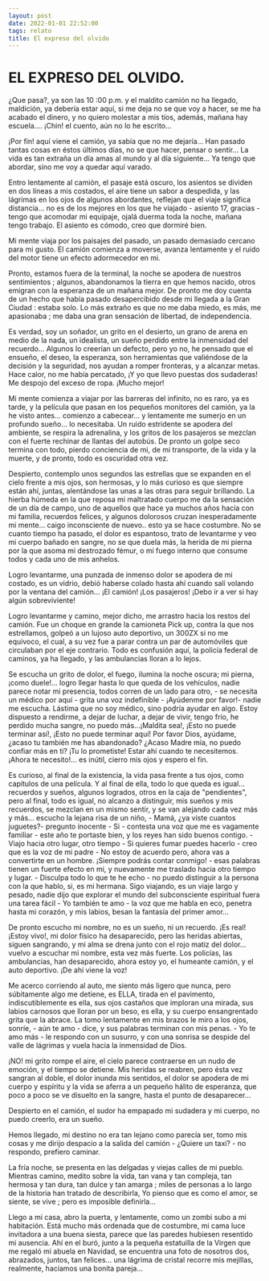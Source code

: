 ```yaml
---
layout: post
date: 2022-01-01 22:52:00
tags: relato
title: El expreso del olvido
---
```


# EL EXPRESO DEL OLVIDO.

¿Que pasa?, ya son las 10 :00 p.m. y el maldito camión no ha llegado, maldición, ya debería estar aquí, si me deja no se que voy a hacer, se me ha acabado el dinero, y no quiero molestar a mis tíos, además, mañana hay escuela.... ¡Chin! el cuento, aún no lo he escrito...

¡Por fin! aquí viene el camión, ya sabía que no me dejaría... Han pasado tantas cosas en éstos últimos días, no se que hacer, pensar o sentir... La vida es tan extraña un día amas al mundo y al día siguiente... Ya tengo que abordar, sino me voy a quedar aquí varado.

Entro lentamente al camión, el pasaje está oscuro, los asientos se dividen en dos líneas a mis costados, el aire tiene un sabor a
despedida, y las lágrimas en los ojos de algunos abordantes, reflejan que el viaje significa distancia... no es de los mejores en los que he viajado - asiento 17, gracias - tengo que acomodar mi equipaje, ojalá duerma toda la noche, mañana tengo trabajo. El asiento es cómodo, creo que dormiré bien.

Mi mente viaja por los paisajes del pasado, un pasado demasiado cercano para mi gusto. El camión comienza a moverse, avanza lentamente y el ruido del motor tiene un efecto adormecedor en mi.

Pronto, estamos fuera de la terminal, la noche se apodera de nuestros sentimientos ; algunos, abandonamos la tierra en que hemos nacido, otros emigran con la esperanza de un mañana mejor. De pronto me doy cuenta de un hecho que había pasado desapercibido desde mi llegada a la Gran Ciudad : estaba solo. Lo más extraño es que no me daba miedo, es más, me apasionaba ; me daba una gran sensación de libertad, de independencia.

Es verdad, soy un soñador, un grito en el desierto, un grano de arena en medio de la nada, un idealista, un sueño perdido entre la inmensidad del recuerdo... Algunos lo creerían un defecto, pero yo no, he pensado que el ensueño, el deseo, la esperanza, son herramientas que valiéndose de la decisión y la seguridad, nos ayudan a romper fronteras, y a alcanzar metas. Hace calor, no me había percatado, ¡Y yo que llevo puestas dos sudaderas! Me despojo del exceso de ropa. ¡Mucho mejor!

Mi mente comienza a viajar por las barreras del infinito, no es raro, ya es tarde, y la película que pasan en los pequeños monitores del camión, ya la he visto antes... comienzo a cabecear... y lentamente me sumerjo en un profundo sueño... lo necesitaba.
Un ruido estridente se apodera del ambiente, se respira la adrenalina, y los gritos de los pasajeros se mezclan con el fuerte rechinar de llantas del autobús. De pronto un golpe seco termina con todo, pierdo conciencia de mi, de mi transporte, de la vida y la muerte, y de pronto, todo es oscuridad otra vez.

Despierto, contemplo unos segundos las estrellas que se expanden en el cielo frente a mis ojos, son hermosas, y lo más curioso es que siempre están ahí, juntas, alentándose las unas a las otras para seguir brillando. La hierba húmeda en la que reposa mi maltratado cuerpo me da la sensación de un día de campo, uno de aquellos que hace ya muchos años hacía con mi familia, recuerdos felices, y algunos dolorosos cruzan inesperadamente mi mente... caigo inconsciente de nuevo.. esto ya se hace costumbre. No se cuanto tiempo ha pasado, el dolor es espantoso, trato de levantarme y veo mi cuerpo bañado en sangre, no se que duela más, la herida de mi pierna por la que asoma mi destrozado fémur, o mi fuego interno que consume todos y cada uno de mis anhelos.

Logro levantarme, una punzada de inmenso dolor se apodera de mi costado, es un vidrio, debió haberse colado hasta ahí cuando salí
volando por la ventana del camión... ¡El camión! ¡Los pasajeros! ¡Debo ir a ver si hay algún sobreviviente!

Logro levantarme y camino, mejor dicho, me arrastro hacia los restos del camión. Fue un choque en grande la camioneta Pick up, contra la que nos estrellamos, golpeó a un lujoso auto deportivo, un 300ZX si no me equivoco, el cual, a su vez fue a parar contra un par de automóviles que circulaban por el eje contrario. Todo es confusión aquí, la policía federal de caminos, ya ha llegado, y las ambulancias lloran a lo lejos.

Se escucha un grito de dolor, el fuego, ilumina la noche oscura; mi pierna, ¡como duele!... logro llegar hasta lo que queda de los
vehículos, nadie parece notar mi presencia, todos corren de un lado para otro, - se necesita un médico por aquí - grita una voz indefinible - ¡Ayúdenme por favor!- nadie me escucha. Lástima que no soy médico, sino podría ayudar en algo. Estoy dispuesto a rendirme, a dejar de luchar, a dejar de vivir, tengo frío, he perdido mucha sangre, no puedo más...¡Maldita sea!, ¡Esto no puede terminar así!, ¡Esto no puede terminar aquí! Por favor Dios, ayúdame, ¿acaso tu también me has abandonado? ¿Acaso Madre mía, no puedo confiar más en ti? ¡Tu lo prometiste! Estar ahí cuando te necesitemos. ¡Ahora te necesito!... es inútil, cierro mis ojos y espero el fin.

Es curioso, al final de la existencia, la vida pasa frente a tus ojos, como capítulos de una película. Y al final de ella, todo lo que queda es igual... recuerdos y sueños, algunos logrados, otros en la caja de "pendientes", pero al final, todo es igual, no alcanzo a distinguir, mis sueños y mis recuerdos, se mezclan en un mismo sentir, y se van alejando cada vez más y más... escucho la lejana risa de un niño, - Mamá, ¿ya viste cuantos juguetes?- pregunto inocente - Si - contesta una voz que me es vagamente familiar - este año te portaste bien, y los reyes han sido buenos contigo. - Viajo hacia otro lugar, otro tiempo - Si quieres fumar puedes hacerlo - creo que es la voz de mi padre - No estoy de acuerdo pero, ahora vas a convertirte en un hombre. ¡Siempre podrás contar conmigo! - esas palabras tienen un fuerte efecto en mi, y nuevamente me traslado hacia otro tiempo y lugar. - Disculpa todo lo que te he echo - no puedo distinguir a la persona con la que hablo, si, es mi hermana. Sigo viajando, es un viaje largo y pesado, nadie dijo que explorar el mundo del subconsciente espiritual fuera una tarea fácil - Yo también te amo - la voz que me habla en eco, penetra hasta mi corazón, y mis labios, besan la fantasía del primer amor...

De pronto escucho mi nombre, no es un sueño, ni un recuerdo. ¡Es real! ¡Estoy vivo!, mi dolor físico ha desaparecido, pero las heridas abiertas, siguen sangrando, y mi alma se drena junto con el rojo matiz del dolor... vuelvo a escuchar mi nombre, esta vez más fuerte. Los policías, las ambulancias, han desaparecido, ahora estoy yo, el humeante camión, y el auto deportivo. ¡De ahí viene la voz!

Me acerco corriendo al auto, me siento más ligero que nunca, pero súbitamente algo me detiene, es ELLA, tirada en el pavimento,
indiscutiblemente es ella, sus ojos castaños que imploran una mirada, sus labios carnosos que lloran por un beso, es ella, y su cuerpo ensangrentado grita que la abrace. La tomo lentamente en mis brazos le miro a los ojos, sonríe, - aún te amo - dice, y sus palabras terminan con mis penas. - Yo te amo más - le respondo con un susurro, y con una sonrisa se despide del valle de lágrimas y vuela hacia la inmensidad de Dios.

¡NO! mi grito rompe el aire, el cielo parece contraerse en un nudo de emoción, y el tiempo se detiene. Mis heridas se reabren, pero ésta vez sangran al doble, el dolor inunda mis sentidos, el dolor se apodera de mi cuerpo y espíritu y la vida se aferra a un pequeño hálito de esperanza, que poco a poco se ve disuelto en la sangre, hasta el punto de desaparecer...

Despierto en el camión, el sudor ha empapado mi sudadera y mi cuerpo, no puedo creerlo, era un sueño.

Hemos llegado, mi destino no era tan lejano como parecía ser, tomo mis cosas y me dirijo despacio a la salida del camión - ¿Quiere un taxi? - no respondo, prefiero caminar.

La fría noche, se presenta en las delgadas y viejas calles de mi pueblo. Mientras camino, medito sobre la vida, tan vana y tan compleja, tan hermosa y tan dura, tan dulce y tan amarga ; miles de personas a lo largo de la historia han tratado de describirla, Yo pienso que es como el amor, se siente, se vive ; pero es imposible definirla...

Llego a mi casa, abro la puerta, y lentamente, como un zombi subo a mi habitación. Está mucho más ordenada que de costumbre, mi cama luce invitadora a una buena siesta, parece que las paredes hubiesen resentido mi ausencia. Ahí en el buró, junto a la pequeña estatuilla de la Virgen que me regaló mi abuela en Navidad, se encuentra una foto de nosotros dos, abrazados, juntos, tan felices... una lágrima de cristal recorre mis mejillas, realmente, hacíamos una bonita pareja...